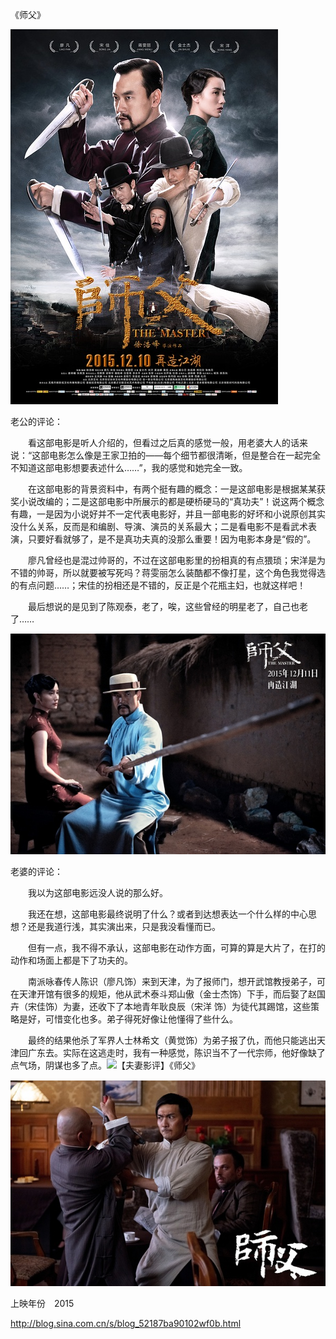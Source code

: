 《师父》

			
![](./img/001vda4xzy70sNlpsMQac&690.jpg)


老公的评论：


　　看这部电影是听人介绍的，但看过之后真的感觉一般，用老婆大人的话来说：“这部电影怎么像是王家卫拍的——每个细节都很清晰，但是整合在一起完全不知道这部电影想要表述什么……”，我的感觉和她完全一致。


　　在这部电影的背景资料中，有两个挺有趣的概念：一是这部电影是根据某某获奖小说改编的；二是这部电影中所展示的都是硬桥硬马的“真功夫”！说这两个概念有趣，一是因为小说好并不一定代表电影好，并且一部电影的好坏和小说原创其实没什么关系，反而是和编剧、导演、演员的关系最大；二是看电影不是看武术表演，只要好看就够了，是不是真功夫真的没那么重要！因为电影本身是“假的”。


　　廖凡曾经也是混过帅哥的，不过在这部电影里的扮相真的有点猥琐；宋洋是为不错的帅哥，所以就要被写死吗？蒋雯丽怎么装酷都不像打星，这个角色我觉得选的有点问题……；宋佳的扮相还是不错的，反正是个花瓶主妇，也就这样吧！

　　最后想说的是见到了陈观泰，老了，唉，这些曾经的明星老了，自己也老了……

![](./img/001vda4xzy70sNpi5RQfe&690.jpg)


老婆的评论：

　　我以为这部电影远没人说的那么好。


　　我还在想，这部电影最终说明了什么？或者到达想表达一个什么样的中心思想？还是我道行浅，其实演出来，只是我没看懂而已。

　　但有一点，我不得不承认，这部电影在动作方面，可算的算是大片了，在打的动作和场面上都是下了功夫的。


　　南派咏春传人陈识（廖凡饰）来到天津，为了报师门，想开武馆教授弟子，可在天津开馆有很多的规矩，他从武术泰斗郑山傲（金士杰饰）下手，而后娶了赵国卉（宋佳饰）为妻，还收下了本地青年耿良辰（宋洋
饰）为徒代其踢馆，这些策略是好，可惜变化也多。弟子得死好像让他懂得了些什么。
　　

　　最终的结果他杀了军界人士林希文（黄觉饰）为弟子报了仇，而他只能逃出天津回广东去。实际在这逃走时，我有一种感觉，陈识当不了一代宗师，他好像缺了点气场，阴谋也多了点。<img type="face" src="http://simg.sinajs.cn/blog7style/images/common/sg_trans.gif" real_src="http://www.sinaimg.cn/uc/myshow/blog/misc/gif/E___6708EN00SIGG.gif" style="line-height: 1.5;" alt="【夫妻影评】《师父》" title="【夫妻影评】《师父》">

![](./img/001vda4xzy70sNsu8hY2a&690.jpg)


上映年份　2015							
		
http://blog.sina.com.cn/s/blog_52187ba90102wf0b.html
